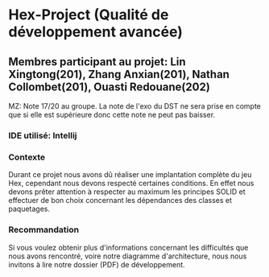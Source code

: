 # Hex-Project (Qualité de développement avancée)
## Membres participant au projet: Lin Xingtong(201), Zhang Anxian(201), Nathan Collombet(201), Ouasti Redouane(202)

MZ: Note 17/20 au groupe. La note de l'exo du DST ne sera prise en compte que si elle est supérieure donc cette note ne peut pas baisser.

### IDE utilisé: Intellij

### Contexte
Durant ce projet nous avons dû réaliser une implantation complète du jeu Hex, cependant nous devons respecté certaines conditions. En effet nous devons prêter attention à respecter au maximum les principes SOLID et effectuer de bon choix concernant les dépendances des classes et paquetages.

### Recommandation
Si vous voulez obtenir plus d'informations concernant les difficultés que nous avons rencontré, voire notre diagramme d'architecture, nous nous invitons à lire notre dossier (PDF) de développement.
